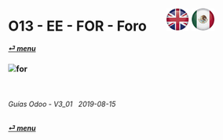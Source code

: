 # O13 - EE - FOR - Foro &nbsp;&nbsp;&nbsp;&nbsp; [![en-uk](/doc/img/flg/en-uk-flg-btn-sml.png)](/en-uk/o13/ee/for/en-uk-o13-ee-for-forum-guides.md) [ ![es-mx](/doc/img/flg/es-mx-flg-btn-sml.png)](/es-mx/o13/ee/for/es-mx-o13-ee-for-forum-guides.md)
#### [_&#x23CE; menu_](/es-mx/o13/ee/es-mx-o13-ee-guides-menu.md "Regresar al menú de EE")  
### ![for](/doc/img/acc/big/for.png)
[ⱽ¹²³⁴⁵⁶⁷⁸⁹⁰⁻]: # (ⱽ¹²³⁴⁵⁶⁷⁸⁹⁰⁻)

<br>

###### Guías Odoo - V3_01 &nbsp; 2019-08-15  
**[_&#x23CE; menu_](/es-mx/o13/ee/es-mx-o13-ee-guides-menu.md)**  
